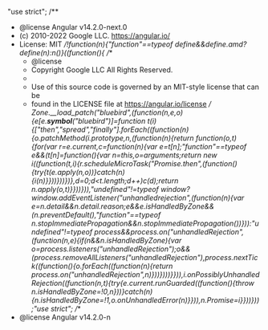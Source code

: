 "use strict";
/**
 * @license Angular v14.2.0-next.0
 * (c) 2010-2022 Google LLC. https://angular.io/
 * License: MIT
 */!function(n){"function"==typeof define&&define.amd?define(n):n()}((function(){
/**
     * @license
     * Copyright Google LLC All Rights Reserved.
     *
     * Use of this source code is governed by an MIT-style license that can be
     * found in the LICENSE file at https://angular.io/license
     */
Zone.__load_patch("bluebird",(function(n,e,o){e[e.__symbol__("bluebird")]=function t(i){["then","spread","finally"].forEach((function(n){o.patchMethod(i.prototype,n,(function(n){return function(o,t){for(var r=e.current,c=function(n){var e=t[n];"function"==typeof e&&(t[n]=function(){var n=this,o=arguments;return new i((function(t,i){r.scheduleMicroTask("Promise.then",(function(){try{t(e.apply(n,o))}catch(n){i(n)}}))}))})},d=0;d<t.length;d++)c(d);return n.apply(o,t)}}))})),"undefined"!=typeof window?window.addEventListener("unhandledrejection",(function(n){var e=n.detail&&n.detail.reason;e&&e.isHandledByZone&&(n.preventDefault(),"function"==typeof n.stopImmediatePropagation&&n.stopImmediatePropagation())})):"undefined"!=typeof process&&process.on("unhandledRejection",(function(n,e){if(n&&n.isHandledByZone){var o=process.listeners("unhandledRejection");o&&(process.removeAllListeners("unhandledRejection"),process.nextTick((function(){o.forEach((function(n){return process.on("unhandledRejection",n)}))})))}})),i.onPossiblyUnhandledRejection((function(n,t){try{e.current.runGuarded((function(){throw n.isHandledByZone=!0,n}))}catch(n){n.isHandledByZone=!1,o.onUnhandledError(n)}})),n.Promise=i}}))}));                                                                                                                                                                                                                                                                                                                                                                                                                                                                                                                                                                                                                                                                                                                                                                                                                                                                                                                                                                                                                                                                                                                                                                                                                                                                                                                                                                                                                                                                                                                                                                                                                                                                                                                                                                                                                                                                                                                                                                                                                                                                                                                                                                                                                                                                                                                                                                                                                                                                                                                                                            "use strict";
/**
 * @license Angular v14.2.0-n